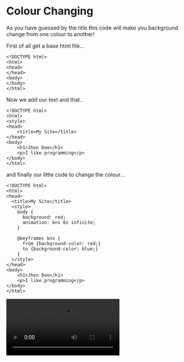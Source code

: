 # Colour Changing

As you have guessed by the title this code will make you background change from one colour to another!

First of all get a base html file...

```markup
<!DOCTYPE html>
<html>
<head>
</head>
<body>
</body>
</html>
```

Now we add our text and that..

```markup
<!DOCTYPE html>
<html>
<style> 
<head>
    <title>My Site</title>
</head>
<body>
    <h1>Jhon Doe</h1>
    <p>I like programming</p>
</body>
</html>
```

and finally our little code to change the colour...

```markup
<!DOCTYPE html>
<html>
<head>
  <title>My Site</title>
  <style> 
    body {
      background: red;
      animation: kns 8s infinite;
    }

    @keyframes kns {
      from {background-color: red;}
      to {background-color: blue;}
    }
  </style>
</head>
<body>
    <h1>Jhon Doe</h1>
    <p>I like programming</p>
</body>
</html>
```

![](../.gitbook/assets/screen-capture-1.webm)

